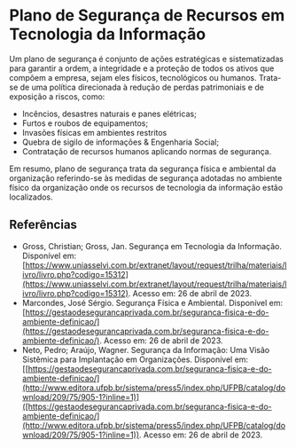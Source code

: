 # Plano de Segurança de Recursos em Tecnologia da Informação

Um plano de segurança é conjunto de ações estratégicas e sistematizadas para garantir a ordem, a integridade e a proteção de todos os ativos que compõem a empresa, sejam eles físicos, tecnológicos ou humanos. Trata-se de uma política direcionada à redução de perdas patrimoniais e de exposição a riscos, como:

* Incêncios, desastres naturais e panes elétricas;
* Furtos e roubos de equipamentos;
* Invasões físicas em ambientes restritos
* Quebra de sigilo de informações & Engenharia Social;
* Contratação de recursos humanos aplicando normas de segurança.

Em resumo, plano de segurança trata da segurança física e ambiental da organização referindo-se às medidas de segurança adotadas no ambiente físico da organização onde os recursos de tecnologia da informação estão localizados.

## Referências
* Gross, Christian; Gross, Jan. Segurança em Tecnologia da Informação. Disponível em: [https://www.uniasselvi.com.br/extranet/layout/request/trilha/materiais/livro/livro.php?codigo=15312](https://www.uniasselvi.com.br/extranet/layout/request/trilha/materiais/livro/livro.php?codigo=15312). Acesso em: 26 de abril de 2023.
* Marcondes, José Sérgio. Segurança Física e Ambiental. Disponível em: [https://gestaodesegurancaprivada.com.br/seguranca-fisica-e-do-ambiente-definicao/](https://gestaodesegurancaprivada.com.br/seguranca-fisica-e-do-ambiente-definicao/). Acesso em: 26 de abril de 2023.
* Neto, Pedro; Araújo, Wagner. Segurança da Informação: Uma Visão Sistêmica para Implantação em Organizações. Disponível em: [[https://gestaodesegurancaprivada.com.br/seguranca-fisica-e-do-ambiente-definicao/](http://www.editora.ufpb.br/sistema/press5/index.php/UFPB/catalog/download/209/75/905-1?inline=1)]([https://gestaodesegurancaprivada.com.br/seguranca-fisica-e-do-ambiente-definicao/](http://www.editora.ufpb.br/sistema/press5/index.php/UFPB/catalog/download/209/75/905-1?inline=1)). Acesso em: 26 de abril de 2023.
